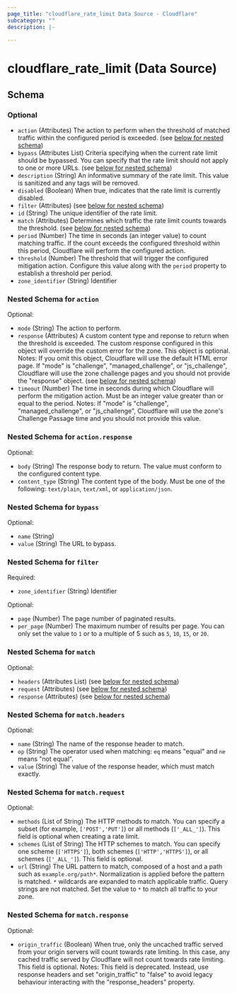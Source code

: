 ```yaml
---
page_title: "cloudflare_rate_limit Data Source - Cloudflare"
subcategory: ""
description: |-
  
---
```


# cloudflare_rate_limit (Data Source)




<!-- schema generated by tfplugindocs -->
## Schema

### Optional

- `action` (Attributes) The action to perform when the threshold of matched traffic within the configured period is exceeded. (see [below for nested schema](#nestedatt--action))
- `bypass` (Attributes List) Criteria specifying when the current rate limit should be bypassed. You can specify that the rate limit should not apply to one or more URLs. (see [below for nested schema](#nestedatt--bypass))
- `description` (String) An informative summary of the rate limit. This value is sanitized and any tags will be removed.
- `disabled` (Boolean) When true, indicates that the rate limit is currently disabled.
- `filter` (Attributes) (see [below for nested schema](#nestedatt--filter))
- `id` (String) The unique identifier of the rate limit.
- `match` (Attributes) Determines which traffic the rate limit counts towards the threshold. (see [below for nested schema](#nestedatt--match))
- `period` (Number) The time in seconds (an integer value) to count matching traffic. If the count exceeds the configured threshold within this period, Cloudflare will perform the configured action.
- `threshold` (Number) The threshold that will trigger the configured mitigation action. Configure this value along with the `period` property to establish a threshold per period.
- `zone_identifier` (String) Identifier

<a id="nestedatt--action"></a>
### Nested Schema for `action`

Optional:

- `mode` (String) The action to perform.
- `response` (Attributes) A custom content type and reponse to return when the threshold is exceeded. The custom response configured in this object will override the custom error for the zone. This object is optional.
Notes: If you omit this object, Cloudflare will use the default HTML error page. If "mode" is "challenge", "managed_challenge", or "js_challenge", Cloudflare will use the zone challenge pages and you should not provide the "response" object. (see [below for nested schema](#nestedatt--action--response))
- `timeout` (Number) The time in seconds during which Cloudflare will perform the mitigation action. Must be an integer value greater than or equal to the period.
Notes: If "mode" is "challenge", "managed_challenge", or "js_challenge", Cloudflare will use the zone's Challenge Passage time and you should not provide this value.

<a id="nestedatt--action--response"></a>
### Nested Schema for `action.response`

Optional:

- `body` (String) The response body to return. The value must conform to the configured content type.
- `content_type` (String) The content type of the body. Must be one of the following: `text/plain`, `text/xml`, or `application/json`.



<a id="nestedatt--bypass"></a>
### Nested Schema for `bypass`

Optional:

- `name` (String)
- `value` (String) The URL to bypass.


<a id="nestedatt--filter"></a>
### Nested Schema for `filter`

Required:

- `zone_identifier` (String) Identifier

Optional:

- `page` (Number) The page number of paginated results.
- `per_page` (Number) The maximum number of results per page. You can only set the value to `1` or to a multiple of 5 such as `5`, `10`, `15`, or `20`.


<a id="nestedatt--match"></a>
### Nested Schema for `match`

Optional:

- `headers` (Attributes List) (see [below for nested schema](#nestedatt--match--headers))
- `request` (Attributes) (see [below for nested schema](#nestedatt--match--request))
- `response` (Attributes) (see [below for nested schema](#nestedatt--match--response))

<a id="nestedatt--match--headers"></a>
### Nested Schema for `match.headers`

Optional:

- `name` (String) The name of the response header to match.
- `op` (String) The operator used when matching: `eq` means "equal" and `ne` means "not equal".
- `value` (String) The value of the response header, which must match exactly.


<a id="nestedatt--match--request"></a>
### Nested Schema for `match.request`

Optional:

- `methods` (List of String) The HTTP methods to match. You can specify a subset (for example, `['POST','PUT']`) or all methods (`['_ALL_']`). This field is optional when creating a rate limit.
- `schemes` (List of String) The HTTP schemes to match. You can specify one scheme (`['HTTPS']`), both schemes (`['HTTP','HTTPS']`), or all schemes (`['_ALL_']`). This field is optional.
- `url` (String) The URL pattern to match, composed of a host and a path such as `example.org/path*`. Normalization is applied before the pattern is matched. `*` wildcards are expanded to match applicable traffic. Query strings are not matched. Set the value to `*` to match all traffic to your zone.


<a id="nestedatt--match--response"></a>
### Nested Schema for `match.response`

Optional:

- `origin_traffic` (Boolean) When true, only the uncached traffic served from your origin servers will count towards rate limiting. In this case, any cached traffic served by Cloudflare will not count towards rate limiting. This field is optional.
Notes: This field is deprecated. Instead, use response headers and set "origin_traffic" to "false" to avoid legacy behaviour interacting with the "response_headers" property.


